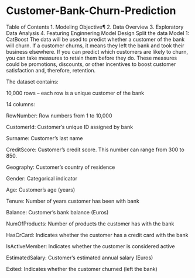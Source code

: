 # Customer-Bank-Churn-Prediction
Table of Contents  1. Modeling Objective¶   2. Data Overview   3. Exploratory Data Analysis   4. Featuring Enginnering   Model Design   Split the data   Model 1: CatBoost
The data will be used to predict whether a customer of the bank will churn. If a customer churns, it means they left the bank and took their business elsewhere. If you can predict which customers are likely to churn, you can take measures to retain them before they do. These measures could be promotions, discounts, or other incentives to boost customer satisfaction and, therefore, retention.

The dataset contains:

10,000 rows – each row is a unique customer of the bank

14 columns:

RowNumber: Row numbers from 1 to 10,000

CustomerId: Customer’s unique ID assigned by bank

Surname: Customer’s last name

CreditScore: Customer’s credit score. This number can range from 300 to 850.

Geography: Customer’s country of residence

Gender: Categorical indicator

Age: Customer’s age (years)

Tenure: Number of years customer has been with bank

Balance: Customer’s bank balance (Euros)

NumOfProducts: Number of products the customer has with the bank

HasCrCard: Indicates whether the customer has a credit card with the bank

IsActiveMember: Indicates whether the customer is considered active

EstimatedSalary: Customer’s estimated annual salary (Euros)

Exited: Indicates whether the customer churned (left the bank)
